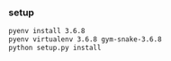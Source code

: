 ### setup

```bash
pyenv install 3.6.8
pyenv virtualenv 3.6.8 gym-snake-3.6.8
python setup.py install
```